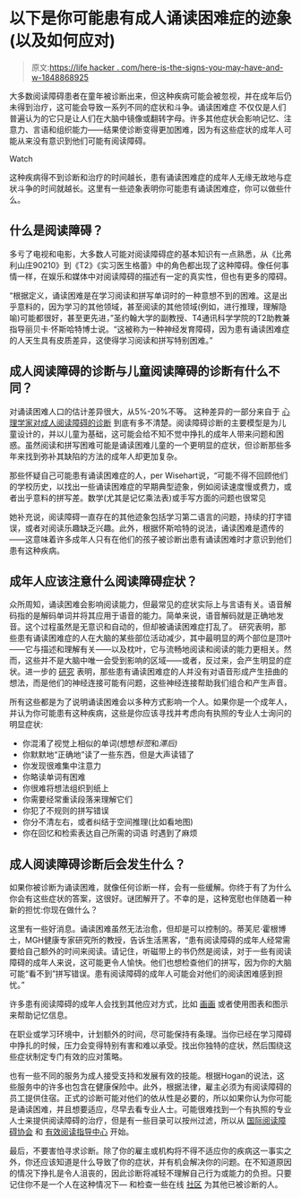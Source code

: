 # 以下是你可能患有成人诵读困难症的迹象(以及如何应对)

> 原文:[https://life hacker . com/here-is-the-signs-you-may-have-and-w-1848868925](https://lifehacker.com/here-are-the-signs-you-might-have-adult-dyslexia-and-w-1848868925)

大多数阅读障碍患者在童年被诊断出来，但这种疾病可能会被忽视，并在成年后仍未得到治疗，这可能会导致一系列不同的症状和斗争。诵读困难症 不仅仅是人们普遍认为的它只是让人们在大脑中镜像或翻转字母。许多其他症状会影响记忆、注意力、言语和组织能力——结果使诊断变得更加困难，因为有这些症状的成年人可能从来没有意识到他们可能有阅读障碍。

Watch

这种疾病得不到诊断和治疗的时间越长，患有诵读困难症的成年人无缘无故地与症状斗争的时间就越长。这里有一些迹象表明你可能患有诵读困难症，你可以做些什么。

## 什么是阅读障碍？

多亏了电视和电影，大多数人可能对阅读障碍症的基本知识有一点熟悉，从《比弗利山庄90210》到《T2》《实习医生格蕾》中的角色都出现了这种障碍。像任何事情一样，在娱乐和媒体中对阅读障碍的描述有一定的真实性，但也有更多的障碍。

“根据定义，诵读困难是在学习阅读和拼写单词时的一种意想不到的困难。这是出乎意料的，因为学习的其他领域，甚至阅读的其他领域(例如，进行推理，理解隐喻)可能都很好，甚至更先进，”圣约翰大学的副教授、T4通讯科学学院的T2助教兼指导丽贝卡·怀斯哈特博士说。“这被称为一种神经发育障碍，因为患有诵读困难症的人天生具有皮质差异，这使得学习阅读和拼写特别困难。”

## 成人阅读障碍的诊断与儿童阅读障碍的诊断有什么不同？

对诵读困难人口的估计差异很大，从5%-20%不等。 这种差异的一部分来自于 [心理学家对成人阅读障碍的诊断](https://onlinelibrary.wiley.com/doi/10.1002/dys.1689) 到底有多不清楚。阅读障碍诊断的主要模型是为儿童设计的，并以儿童为基础，这可能会给不知不觉中挣扎的成年人带来问题和困惑。虽然阅读和拼写困难可能是诵读困难儿童的一个更明显的症状，但诊断那些多年来找到弥补其缺陷的方法的成年人却更加复杂。

那些怀疑自己可能患有诵读困难症的人，per Wisehart说，“可能不得不回顾他们的学校历史，以找出一些诵读困难症的早期典型迹象，例如阅读速度慢或费力，或者出乎意料的拼写差。数学(尤其是记忆乘法表)或手写方面的问题也很常见

她补充说，阅读障碍一直存在的其他迹象包括学习第二语言的问题，持续的打字错误，或者对阅读乐趣缺乏兴趣。此外，根据怀斯哈特的说法，诵读困难是遗传的——这意味着许多成年人只有在他们的孩子被诊断出患有诵读困难时才意识到他们患有这种疾病。

## 成年人应该注意什么阅读障碍症状？

众所周知，诵读困难会影响阅读能力，但最常见的症状实际上与言语有关。语音解码指的是解码单词并将其应用于语音的能力。简单来说，语音解码就是正确地发音。这个过程虽然是无意识和自动的，但却被诵读困难症打乱了。 研究表明，那些患有诵读困难症的人在大脑的某些部位活动减少，其中最明显的两个部位是顶叶——它与描述和理解有关——以及枕叶，它与流畅地阅读和阅读的能力更相关。然而，这些并不是大脑中唯一会受到影响的区域——或者，反过来，会产生明显的症状。进一步的 [研究](https://www.nature.com/articles/nature.2013.14301) 表明，那些患有诵读困难症的人并没有对语音形成产生扭曲的想法，而是他们的神经连接可能有问题，这些神经连接帮助我们组合和产生声音。

所有这些都是为了说明诵读困难会以多种方式影响一个人。如果你是一个成年人，并认为你可能患有这种疾病，这些是你应该寻找并考虑向有执照的专业人士询问的明显症状:

*   你混淆了视觉上相似的单词(想想*标签*和*滞后)*
*   你默默地“正确地”读了一些东西，但是大声读错了
*   你发现很难集中注意力
*   你略读单词有困难
*   你很难将想法组织到纸上
*   你需要经常重读段落来理解它们
*   你犯了不规则的拼写错误
*   你分不清左右，或者纠结于空间推理(比如看地图)
*   你在回忆和检索表达自己所需的词语 时遇到了麻烦

## 成人阅读障碍诊断后会发生什么？

如果你被诊断为诵读困难，就像任何诊断一样，会有一些缓解。你终于有了为什么你会有这些症状的答案，这很好。谜团解开了。不幸的是，这种宽慰也伴随着一种新的担忧:你现在做什么？

这里有一些好消息。诵读困难虽然无法治愈，但却是可以控制的。蒂芙尼·霍根博士，MGH健康专家研究所的教授，告诉生活黑客，“患有阅读障碍的成年人经常需要给自己额外的时间来阅读。请记住，听磁带上的书仍然是阅读，对于一些有阅读障碍的成年人来说，这可能更令人愉快。他们也想检查他们的拼写，因为你的大脑可能“看不到”拼写错误。患有阅读障碍的成年人可能会对他们的阅读困难感到担忧。”

许多患有阅读障碍的成年人会找到其他应对方式，比如 [画画](https://www.verywellhealth.com/undiagnosed-adult-dyslexia-covid-5217405#citation-6) 或者使用图表和图示来帮助记忆信息。

在职业或学习环境中，计划额外的时间，尽可能保持有条理。当你已经在学习障碍中挣扎的时候，压力会变得特别有害和难以承受。找出你独特的症状，然后围绕这些症状制定专门有效的应对策略。

也有一些不同的服务为成人接受支持和发展有效的技能。根据Hogan的说法，这些服务中的许多也包含在健康保险中。此外，根据法律，雇主必须为有阅读障碍的员工提供住宿。正式的诊断可能对他们的依从性是必要的，所以如果你认为你可能是诵读困难，并且想要适应，尽早去看专业人士。可能很难找到一个有执照的专业人士来提供阅读障碍的治疗，但是有一些目录可以按州过滤，所以从 [国际阅读障碍协会](https://dyslexiaida.org/provider-directories/) 和 [有效阅读指导中心](https://effectivereading.org/provider-listings/) 开始。

最后，不要害怕寻求诊断。除了你的雇主或机构将不得不适应你的疾病这一事实之外，你还应该知道是什么导致了你的症状，并有机会解决你的问题。在不知道原因的情况下挣扎是令人沮丧的，因此诊断将减轻不理解自己行为或能力的负担。只要记住你不是一个人在这种情况下— 和检查一些在线 [社区](https://www.reddit.com/r/Dyslexia/) 为其他已被诊断的人。